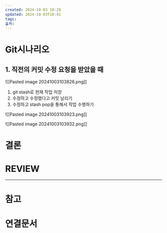 ```yaml
---
created: 2024-10-03 10:29
updated: 2024-10-03T10:41
tags: 
출처: 
---
```

# Git시나리오

## 1. 직전의 커밋 수정 요청을 받았을 때
![[Pasted image 20241003103826.png]]
1. git stash로 현재 작업 저장
2. 수정하고 수정했다고 커밋 날리기
3. 수정하고 stash pop을 통해서 작업 수행하기



![[Pasted image 20241003103923.png]]



![[Pasted image 20241003103932.png]]
# 결론

# REVIEW


---
# 참고

# 연결문서